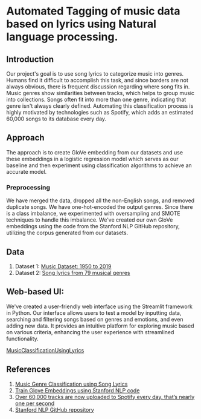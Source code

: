 # Automated Tagging of music data based on lyrics using Natural language processing.

## Introduction

Our project's goal is to use song lyrics to categorize music into genres. Humans find it difficult to accomplish this task, and since borders are not always obvious, there is frequent discussion regarding where song fits in. Music genres show similarities between tracks, which helps to group music into collections. Songs often fit into more than one genre, indicating that genre isn't always clearly defined. Automating this classification process is highly motivated by technologies such as Spotify, which adds an estimated 60,000 songs to its database every day.

## Approach

The approach is to create GloVe embedding from our datasets and use these embeddings in a logistic regression model which serves as our baseline and then experiment using classification algorithms to achieve an accurate model.

### Preprocessing
 We have merged the data, dropped all the non-English songs, and removed duplicate songs. We have one-hot-encoded the output genres. Since there is a class imbalance, we experimented with oversampling and SMOTE techniques to handle this imbalance. We've created our own GloVe embeddings using the code from the Stanford NLP GitHub repository, utilizing the corpus generated from our datasets.

## Data

1. Dataset 1: [Music Dataset: 1950 to 2019](https://www.kaggle.com/datasets/saurabhshahane/music-dataset-1950-to-2019?rvi=1)
2. Dataset 2: [Song lyrics from 79 musical genres](https://www.kaggle.com/datasets/neisse/scrapped-lyrics-from-6-genres?rvi=1)

## Web-based UI:
We've created a user-friendly web interface using the Streamlit framework in Python. Our interface allows users to test a model by inputting data, searching and filtering songs based on genres and emotions, and even adding new data. It provides an intuitive platform for exploring music based on various criteria, enhancing the user experience with streamlined functionality.

[MusicClassificationUsingLyrics](https://music-classfication-lyrics.streamlit.app/)

## References

1. [Music Genre Classification using Song Lyrics](https://web.stanford.edu/class/archive/cs/cs224n/cs224n.1214/reports/final_reports/report003.pdf)
2. [Train Glove Embeddings using Stanford NLP code](https://stackoverflow.com/questions/48962171/how-to-train-glove-algorithm-on-my-own-corpus)
3. [Over 60,000 tracks are now uploaded to Spotify every day. that’s nearly one per second](https://www.musicbusinessworldwide.com/over-60000-tracks-are-now-uploaded-to-spotify-daily-thats-nearly-one-per-second/)
4. [Stanford NLP GitHub repository](https://github.com/stanfordnlp/GloVe/tree/master/eval)

